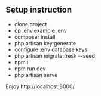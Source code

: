 ## Setup instruction

- clone project
- cp .env.example .env
- composer install
- php artisan key:generate
- configure .env database keys
- php artisan migrate:fresh --seed
- npm i
- npm run dev
- php artisan serve

Enjoy http://localhost:8000/